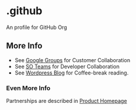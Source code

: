 # .github

An profile for GitHub Org

## More Info

* See [Google Groups](https://groups.google.com/g/huaweihealthsyncv1y2022) for Customer Collaboration
* See [SO Teams](https://stackoverflow.com/c/healthdash) for Developer Collaboration
* See [Wordpress Blog](https://linardsliepins.wordpress.com/) for Coffee-break reading.

### Even More Info

Partnerships are described in [Product Homepage](http://healthdash.lv/partners)
